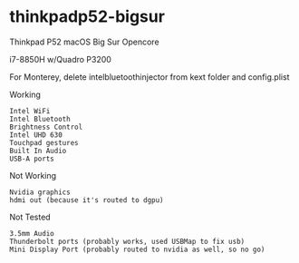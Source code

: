 # thinkpadp52-bigsur
Thinkpad P52 macOS Big Sur Opencore

i7-8850H w/Quadro P3200

For Monterey, delete intelbluetoothinjector from kext folder and config.plist

Working

    Intel WiFi
    Intel Bluetooth
    Brightness Control
    Intel UHD 630
    Touchpad gestures
    Built In Audio
    USB-A ports
 
Not Working

    Nvidia graphics
    hdmi out (because it's routed to dgpu)
  
Not Tested

    3.5mm Audio
    Thunderbolt ports (probably works, used USBMap to fix usb)
    Mini Display Port (probably routed to nvidia as well, so no go)
